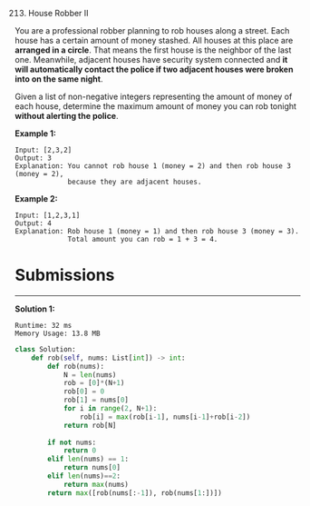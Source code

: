213. House Robber II

You are a professional robber planning to rob houses along a street. Each house has a certain amount of money stashed. All houses at this place are **arranged in a circle**. That means the first house is the neighbor of the last one. Meanwhile, adjacent houses have security system connected and **it will automatically contact the police if two adjacent houses were broken into on the same night**.

Given a list of non-negative integers representing the amount of money of each house, determine the maximum amount of money you can rob tonight **without alerting the police**.

**Example 1:**
```
Input: [2,3,2]
Output: 3
Explanation: You cannot rob house 1 (money = 2) and then rob house 3 (money = 2),
             because they are adjacent houses.
```

**Example 2:**
```
Input: [1,2,3,1]
Output: 4
Explanation: Rob house 1 (money = 1) and then rob house 3 (money = 3).
             Total amount you can rob = 1 + 3 = 4.
```

# Submissions
---
**Solution 1:**
```
Runtime: 32 ms
Memory Usage: 13.8 MB
```
```python
class Solution:
    def rob(self, nums: List[int]) -> int:
        def rob(nums):
            N = len(nums)
            rob = [0]*(N+1)
            rob[0] = 0
            rob[1] = nums[0]
            for i in range(2, N+1):
                rob[i] = max(rob[i-1], nums[i-1]+rob[i-2])
            return rob[N]
        
        if not nums:
            return 0
        elif len(nums) == 1:
            return nums[0]
        elif len(nums)==2:
            return max(nums)
        return max([rob(nums[:-1]), rob(nums[1:])])
```
